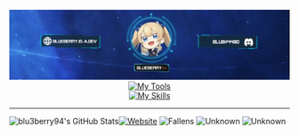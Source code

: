 <div align="center">

  ![banner](https://raw.githubusercontent.com/blu3berry94/blu3berry94/main/blub_banner.jpg)
  [![My Tools](https://skillicons.dev/icons?i=vscode,idea,eclipse,visualstudio)](https://skillicons.dev)
  <br>
  [![My Skills](https://skillicons.dev/icons?i=java,cpp,js,py,html,css,sass,mysql)](https://skillicons.dev)
</div>

---
  <img align="left" alt="blu3berry94's GitHub Stats" src="https://github-readme-stats.vercel.app/api?username=blu3berry94&show_icons=true&hide_border=false&title_color=ff652f&icon_color=FFE400&bg_color=09131B&text_color=ffffff&border_color=0c1a25" />

[![Website](https://img.shields.io/website?label=blueberry.is-a.dev&style=for-the-badge&url=https%3A%2F%2Fblueberry.is-a.dev)](https://blueberry.is-a.dev) ![Fallens](https://img.shields.io/website?label=Fallens.PW&style=for-the-badge&url=https%3A%2F%2FDed) ![Unknown](https://img.shields.io/website?label=Unkown&style=for-the-badge&url=https%3A%2F%2FDown) ![Unknown](https://img.shields.io/website?label=Unknown&style=for-the-badge&url=https%3A%2F%2FDown)


